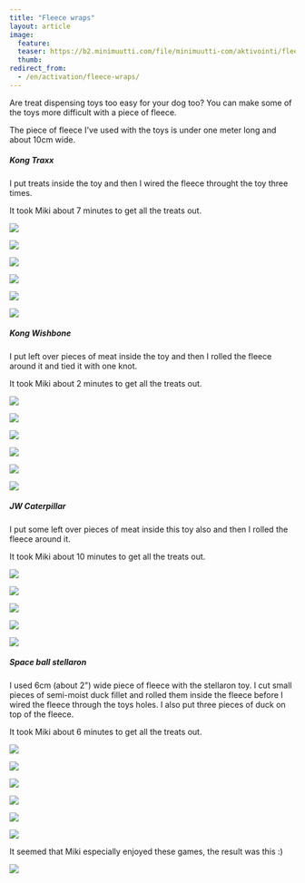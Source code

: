 ```yaml
---
title: "Fleece wraps"
layout: article
image:
  feature:
  teaser: https://b2.minimuutti.com/file/minimuutti-com/aktivointi/fleecekiepit/DS06648-245px.jpg
  thumb:
redirect_from:
  - /en/activation/fleece-wraps/
---
```


Are treat dispensing toys too easy for your dog too? You can make some of the toys more difficult with a piece of fleece.

The piece of fleece I've used with the toys is under one meter long and about 10cm wide.

##### Kong Traxx

I put treats inside the toy and then I wired the fleece throught the toy three times.

It took Miki about 7 minutes to get all the treats out.

[![](https://b2.minimuutti.com/file/minimuutti-com/aktivointi/fleecekiepit/DS06309-800px.jpg)](https://dl.dropboxusercontent.com/sh/ea1wtnz7z734o12/AAB-CNCeQBI0YPiRBxHRzgzda/aktivointi/fleecekiepit/DS06309.jpg)

[![](https://b2.minimuutti.com/file/minimuutti-com/aktivointi/fleecekiepit/DS06342-800px.jpg)](https://dl.dropboxusercontent.com/sh/ea1wtnz7z734o12/AADMfi2qKdq7gC-KCz-uLWeIa/aktivointi/fleecekiepit/DS06342.jpg)

[![](https://b2.minimuutti.com/file/minimuutti-com/aktivointi/fleecekiepit/DS06506-800px.jpg)](https://dl.dropboxusercontent.com/sh/ea1wtnz7z734o12/AABAlxTsmHZC12eEW7Satktqa/aktivointi/fleecekiepit/DS06506.jpg)

[![](https://b2.minimuutti.com/file/minimuutti-com/aktivointi/fleecekiepit/DS06648-800px.jpg)](https://dl.dropboxusercontent.com/sh/ea1wtnz7z734o12/AACJLmcbKYV-PZyxew_GPmtga/aktivointi/fleecekiepit/DS06648.jpg)

[![](https://b2.minimuutti.com/file/minimuutti-com/aktivointi/fleecekiepit/DS06750-800px.jpg)](https://dl.dropboxusercontent.com/sh/ea1wtnz7z734o12/AABmegw-_bzyXK87wE1BhovDa/aktivointi/fleecekiepit/DS06750.jpg)

[![](https://b2.minimuutti.com/file/minimuutti-com/aktivointi/fleecekiepit/DS06308-800px.jpg)](https://dl.dropboxusercontent.com/sh/ea1wtnz7z734o12/AABpZMNxMuMuM9s1e2uoIuwsa/aktivointi/fleecekiepit/DS06308.jpg)

##### Kong Wishbone

I put left over pieces of meat inside the toy and then I rolled the fleece around it and tied it with one knot.

It took Miki about 2 minutes to get all the treats out.

[![](https://b2.minimuutti.com/file/minimuutti-com/aktivointi/fleecekiepit/DS06853-800px.jpg)](https://dl.dropboxusercontent.com/sh/ea1wtnz7z734o12/AABB39vAeR3KQUauEz9U59Q_a/aktivointi/fleecekiepit/DS06853.jpg)

[![](https://b2.minimuutti.com/file/minimuutti-com/aktivointi/fleecekiepit/DS06895-800px.jpg)](https://dl.dropboxusercontent.com/sh/ea1wtnz7z734o12/AACKb9ekiWpB0HodMMNrKXZna/aktivointi/fleecekiepit/DS06895.jpg)

[![](https://b2.minimuutti.com/file/minimuutti-com/aktivointi/fleecekiepit/DS06947-800px.jpg)](https://dl.dropboxusercontent.com/sh/ea1wtnz7z734o12/AACxrGJoKFgfOSwOcikD6lEea/aktivointi/fleecekiepit/DS06947.jpg)

[![](https://b2.minimuutti.com/file/minimuutti-com/aktivointi/fleecekiepit/DS06962-800px.jpg)](https://dl.dropboxusercontent.com/sh/ea1wtnz7z734o12/AACU7-MwvoGFdjL5OIgp2-IHa/aktivointi/fleecekiepit/DS06962.jpg)

[![](https://b2.minimuutti.com/file/minimuutti-com/aktivointi/fleecekiepit/DS07003-800px.jpg)](https://dl.dropboxusercontent.com/sh/ea1wtnz7z734o12/AAC8v2o6WIErKFYhT4dJBp3fa/aktivointi/fleecekiepit/DS07003.jpg)

[![](https://b2.minimuutti.com/file/minimuutti-com/aktivointi/fleecekiepit/DS06850-800px.jpg)](https://dl.dropboxusercontent.com/sh/ea1wtnz7z734o12/AADQ53US0itUsZ0HJuVD9OG1a/aktivointi/fleecekiepit/DS06850.jpg)

##### JW Caterpillar

I put some left over pieces of meat inside this toy also and then I rolled the fleece around it.

It took Miki about 10 minutes to get all the treats out.

[![](https://b2.minimuutti.com/file/minimuutti-com/aktivointi/fleecekiepit/DS06777-800px.jpg)](https://dl.dropboxusercontent.com/sh/ea1wtnz7z734o12/AAB3d0U0-UBd_CjYZuq0aGD1a/aktivointi/fleecekiepit/DS06777.jpg)

[![](https://b2.minimuutti.com/file/minimuutti-com/aktivointi/fleecekiepit/DS06789-800px.jpg)](https://dl.dropboxusercontent.com/sh/ea1wtnz7z734o12/AAB53E8JMGjmOK5FWmthMuQla/aktivointi/fleecekiepit/DS06789.jpg)

[![](https://b2.minimuutti.com/file/minimuutti-com/aktivointi/fleecekiepit/DS06805-800px.jpg)](https://dl.dropboxusercontent.com/sh/ea1wtnz7z734o12/AAA_MIy9s6tnzLg62P2YNRCOa/aktivointi/fleecekiepit/DS06805.jpg)

[![](https://b2.minimuutti.com/file/minimuutti-com/aktivointi/fleecekiepit/DS06827-800px.jpg)](https://dl.dropboxusercontent.com/sh/ea1wtnz7z734o12/AACkjODBxZFbGF2dpZ5jqa6Ba/aktivointi/fleecekiepit/DS06827.jpg)

[![](https://b2.minimuutti.com/file/minimuutti-com/aktivointi/fleecekiepit/DS06775-800px.jpg)](https://dl.dropboxusercontent.com/sh/ea1wtnz7z734o12/AACyYfJqU6rUjI1WzCfgRhQ_a/aktivointi/fleecekiepit/DS06775.jpg)

##### Space ball stellaron

I used 6cm (about 2") wide piece of fleece with the stellaron toy. I cut small pieces of semi-moist duck fillet and rolled them inside the fleece before I wired the fleece through the toys holes. I also put three pieces of duck on top of the fleece.

It took Miki about 6 minutes to get all the treats out.

[![](https://b2.minimuutti.com/file/minimuutti-com/aktivointi/fleecekiepit/DS08060-800px.jpg)](https://dl.dropboxusercontent.com/sh/ea1wtnz7z734o12/AAD8aCanLwSR05OgppL8cgEta/aktivointi/fleecekiepit/DS08060.jpg)

[![](https://b2.minimuutti.com/file/minimuutti-com/aktivointi/fleecekiepit/DS08066-800px.jpg)](https://dl.dropboxusercontent.com/sh/ea1wtnz7z734o12/AABpz_LQ77rj6ZHvNLDc1hz5a/aktivointi/fleecekiepit/DS08066.jpg)

[![](https://b2.minimuutti.com/file/minimuutti-com/aktivointi/fleecekiepit/DS08123-800px.jpg)](https://dl.dropboxusercontent.com/sh/ea1wtnz7z734o12/AAAeYQsL9DND7oAJdG2jH7Sfa/aktivointi/fleecekiepit/DS08123.jpg)

[![](https://b2.minimuutti.com/file/minimuutti-com/aktivointi/fleecekiepit/DS08142-800px.jpg)](https://dl.dropboxusercontent.com/sh/ea1wtnz7z734o12/AAAAW3NcXsnh2O7Mlxdi976za/aktivointi/fleecekiepit/DS08142.jpg)

[![](https://b2.minimuutti.com/file/minimuutti-com/aktivointi/fleecekiepit/DS08284-800px.jpg)](https://dl.dropboxusercontent.com/sh/ea1wtnz7z734o12/AAB6C4dwTij87EdPYYuF-Tx7a/aktivointi/fleecekiepit/DS08284.jpg)

[![](https://b2.minimuutti.com/file/minimuutti-com/aktivointi/fleecekiepit/DS08057-800px.jpg)](https://dl.dropboxusercontent.com/sh/ea1wtnz7z734o12/AADQxEQqLyeaWG7GSPqfZ9Cda/aktivointi/fleecekiepit/DS08057.jpg)

It seemed that Miki especially enjoyed these games, the result was this :)

[![](https://b2.minimuutti.com/file/minimuutti-com/aktivointi/fleecekiepit/DS06839-800px.jpg)](https://dl.dropboxusercontent.com/sh/ea1wtnz7z734o12/AADsPY2ns62W6iNRHdPtq3X7a/aktivointi/fleecekiepit/DS06839.jpg)
